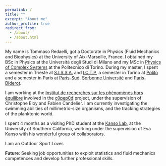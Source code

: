 ```yaml
---
permalink: /
title: ""
excerpt: "About me"
author_profile: true
redirect_from: 
  - /about/
  - /about.html
---
```


My name is Tommaso Redaelli, got a Doctorate in Physics (Fluid Mechanics and Biophysics) at the University of Aix-Marseille, France. I obtained my BSc in Physics at the Università degli Studi di Milano and my MSc in [Physics of Complex Systems](http://www.pcs.polito.it/) at the Politecnico di Torino. During my master, I spent a semester in Trieste at [S.I.S.S.A.](https://www.sissa.it/)  and [I.C.T.P](https://www.ictp.it/), a semester in Torino at [Polito](https://www.polito.it/) and a semester in Paris at [Paris-Sud](https://www.universite-paris-saclay.fr/), [Sorbonne Université](https://www.sorbonne-universite.fr/en) and [Paris-Diderot](https://u-paris.fr/).


I am working at the [Institut de recherches sur les phénomènes hors équilibre](https://irphe.univ-amu.fr/) involved in the [c0pep0d](https://c0pep0d.github.io/) project, under the supervision of Christophe Eloy and Fabien Candelier. I am currently investigating the swimming abilities of millimetric-size organisms, and the tracking strategies of the planktonic world.


I spent 4 months as a visiting PhD student at the [Kanso Lab](https://sites.usc.edu/kansolab/), at the University of Southern California, working under the supervision of Eva Kanso with his wonderful group of collaborators.

I am an Outdoor Sport Lover.

**Future**: Seeking job opportunities to exploit statistics and fluid mechanics competences and develop further professional skills.
